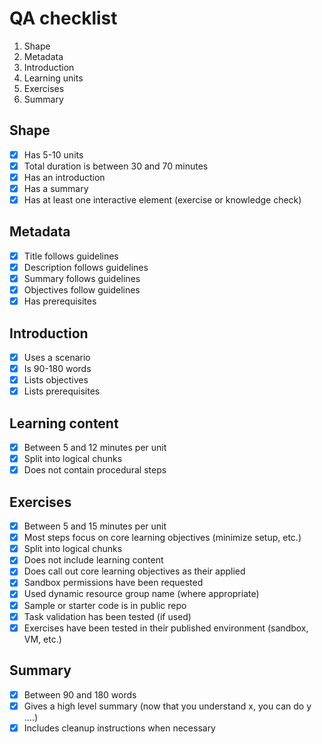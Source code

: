 # QA checklist

1. Shape
1. Metadata
1. Introduction
1. Learning units
1. Exercises
1. Summary

## Shape

- [x] Has 5-10 units
- [x] Total duration is between 30 and 70 minutes
- [x] Has an introduction
- [x] Has a summary
- [x] Has at least one interactive element (exercise or knowledge check)

## Metadata

- [x] Title follows guidelines
- [x] Description follows guidelines
- [x] Summary follows guidelines
- [x] Objectives follow guidelines
- [x] Has prerequisites

## Introduction

- [x] Uses a scenario
- [x] Is 90-180 words
- [x] Lists objectives
- [x] Lists prerequisites

## Learning content

- [x] Between 5 and 12 minutes per unit
- [x] Split into logical chunks
- [x] Does not contain procedural steps

## Exercises

- [x] Between 5 and 15 minutes per unit
- [x] Most steps focus on core learning objectives (minimize setup, etc.)
- [x] Split into logical chunks
- [x] Does not include learning content
- [x] Does call out core learning objectives as their applied
- [x] Sandbox permissions have been requested
- [x] Used dynamic resource group name (where appropriate)
- [x] Sample or starter code is in public repo
- [x] Task validation has been tested (if used)
- [x] Exercises have been tested in their published environment (sandbox, VM, etc.)

## Summary

- [x] Between 90 and 180 words
- [x] Gives a high level summary (now that you understand x, you can do y ....)
- [x] Includes cleanup instructions when necessary
